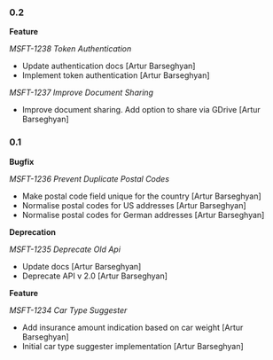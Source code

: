 ### 0.2

**Feature**

*MSFT-1238 Token Authentication*

- Update authentication docs [Artur Barseghyan]
- Implement token authentication [Artur Barseghyan]

*MSFT-1237 Improve Document Sharing*

- Improve document sharing. Add option to share via GDrive [Artur Barseghyan]

### 0.1

**Bugfix**

*MSFT-1236 Prevent Duplicate Postal Codes*

- Make postal code field unique for the country [Artur Barseghyan]
- Normalise postal codes for US addresses [Artur Barseghyan]
- Normalise postal codes for German addresses [Artur Barseghyan]

**Deprecation**

*MSFT-1235 Deprecate Old Api*

- Update docs [Artur Barseghyan]
- Deprecate API v 2.0 [Artur Barseghyan]

**Feature**

*MSFT-1234 Car Type Suggester*

- Add insurance amount indication based on car weight [Artur Barseghyan]
- Initial car type suggester implementation [Artur Barseghyan]
